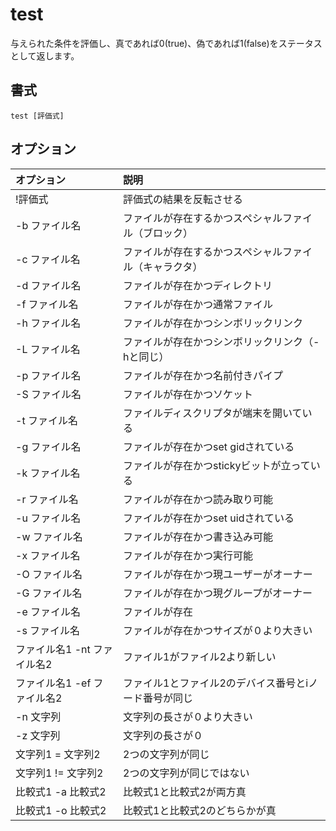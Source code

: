 # test

与えられた条件を評価し、真であれば0(true)、偽であれば1(false)をステータスとして返します。

## 書式

```
test [評価式]
```

## オプション

|オプション|説明|
|:--|:--|
|!評価式|評価式の結果を反転させる|
|-b ファイル名|ファイルが存在するかつスペシャルファイル（ブロック）|
|-c ファイル名|ファイルが存在するかつスペシャルファイル（キャラクタ）|
|-d ファイル名|ファイルが存在かつディレクトリ|
|-f ファイル名|ファイルが存在かつ通常ファイル|
|-h ファイル名|ファイルが存在かつシンボリックリンク|
|-L ファイル名|ファイルが存在かつシンボリックリンク（-hと同じ）|
|-p ファイル名|ファイルが存在かつ名前付きパイプ|
|-S ファイル名|ファイルが存在かつソケット|
|-t ファイル名|ファイルディスクリプタが端末を開いている|
|-g ファイル名|ファイルが存在かつset gidされている|
|-k ファイル名|ファイルが存在かつstickyビットが立っている|
|-r ファイル名|ファイルが存在かつ読み取り可能|
|-u ファイル名|ファイルが存在かつset uidされている|
|-w ファイル名|ファイルが存在かつ書き込み可能|
|-x ファイル名|ファイルが存在かつ実行可能|
|-O ファイル名|ファイルが存在かつ現ユーザーがオーナー|
|-G ファイル名|ファイルが存在かつ現グループがオーナー|
|-e ファイル名|ファイルが存在|
|-s ファイル名|ファイルが存在かつサイズが０より大きい|
|ファイル名1 -nt ファイル名2|ファイル1がファイル2より新しい|
|ファイル名1 -ef ファイル名2|ファイル1とファイル2のデバイス番号とiノード番号が同じ|
|-n 文字列|文字列の長さが０より大きい|
|-z 文字列|文字列の長さが０|
|文字列1 = 文字列2|2つの文字列が同じ|
|文字列1 != 文字列2|2つの文字列が同じではない|
|比較式1 -a 比較式2|比較式1と比較式2が両方真|
|比較式1 -o 比較式2|比較式1と比較式2のどちらかが真|
